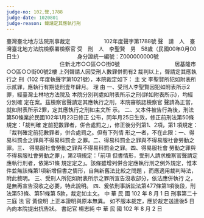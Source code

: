 ```yaml
---
judge-no: 102,聲,1788
judge-date: 1020801
judge-reason: 聲請定其應執行刑
---
```


臺灣臺北地方法院刑事裁定　　　　　　 102年度聲字第1788號
聲　請　人　臺灣臺北地方法院檢察署檢察官
受　刑　人　李聖賢　男　58歲（民國00年0月00日生）
　　　　　　　　　　身分證統一編號：Z000000000號
　　　　　　　　　　住新北市○○區○○街0號
　　　　　　　　　　居基隆市○○區○○街00號2樓
上列聲請人因受刑人數罪併罰有2 裁判以上，聲請定其應執行之
刑（102 年度執聲字第1021號），本院裁定如下：
    主  文
李聖賢所犯如附表所示貳罪，應執行有期徒刑壹年肆月。
    理  由
一、受刑人李聖賢因犯如附表所示2罪，經臺灣士林地方法院及
    本院分別判處如附表所示之刑(詳如附表所示)，均經分別確
    定在案。茲檢察官聲請定其應執行之刑，本院審核認檢察官
    聲請為正當，就如附表所示2罪，定其應執行之刑如主文所
    示。
二、又本件被告行為後，刑法第50條業於民國102年1月23日修正
    公布，同年月25日生效，修正前刑法第50條規定：「裁判確
    定前犯數罪者，併合處罰之」，修正後分列第1、2項，第1
    項規定：「裁判確定前犯數罪者，併合處罰之。但有下列情
    形之一者，不在此限：一、得易科罰金之罪與不得易科罰金
    之罪。二、得易科罰金之罪與不得易服社會勞動之罪。三、
    得易服社會勞動之罪與不得易科罰金之罪。四、得易服社會
    勞動之罪與不得易服社會勞動之罪」，第2項規定：「前項
    但書情形，受刑人請求檢察官聲請定應執行刑者，依第51條
    規定定之」。該條雖增列併合定應執行刑之例外規定，惟本
    件並無該條第1項新增但書之情形，自無新舊法比較之問題
    ，而應適用裁判時法，附此敘明。
三、受刑人所犯如附表所示之罪所宣告沒收部分，依法應併執行
    之，是無再宣告沒收之必要，特此說明。
四、爰依刑事訴訟法第477條第1項後段，刑法第53條、第51條第
    5款，裁定如主文。
中    華    民    國   102    年    8     月    1     日
                  刑事第二十三庭  法  官  黃俊明
上正本證明與原本無異。
如不服本裁定，應於裁定送達後5 日內向本院提出抗告狀。
                                  書記官  楊志純
中    華    民    國   102    年    8     月    2     日